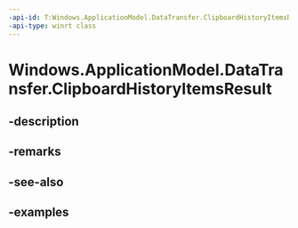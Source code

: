 ```yaml
---
-api-id: T:Windows.ApplicationModel.DataTransfer.ClipboardHistoryItemsResult
-api-type: winrt class
---
```


<!-- Class syntax.
public class ClipboardHistoryItemsResult 
-->

# Windows.ApplicationModel.DataTransfer.ClipboardHistoryItemsResult

## -description

## -remarks

## -see-also

## -examples

